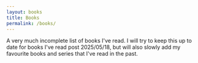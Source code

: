 ```yaml
---
layout: books
title: Books
permalink: /books/
---
```

<!-- The layout renders text hear as a top level sumary and then pulls book review data from `_data/books.yml` -->
A very much incomplete list of books I've read. I will try to keep this up to date for books I've read post 2025/05/18, but will also slowly add my favourite books and series that I've read in the past.